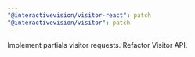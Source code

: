 ```yaml
---
"@interactivevision/visitor-react": patch
"@interactivevision/visitor": patch
---
```


Implement partials visitor requests. Refactor Visitor API.
